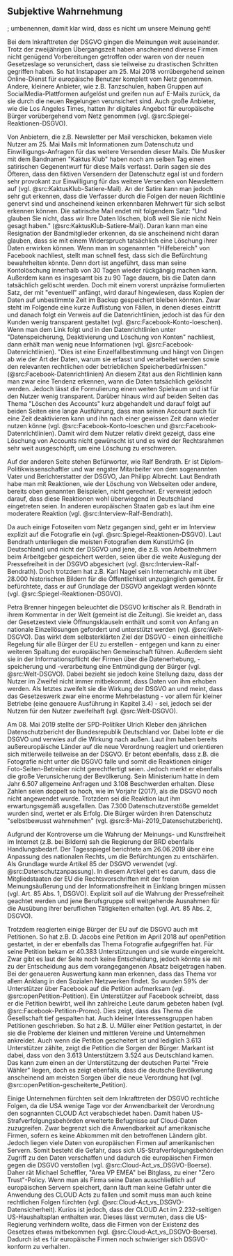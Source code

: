 ## Subjektive Wahrnehmung

; umbenennen, damit klar wird, dass es nicht um unsere Meinung geht!

Bei dem Inkrafttreten der DSGVO gingen die Meinungen weit auseinander. Trotz der zweijährigen Übergangszeit haben anscheinend diverse Firmen nicht genügend Vorbereitungen getroffen oder waren von der neuen Gesetzeslage so verunsichert, dass sie teilweise zu drastischen Schritten gegriffen haben. So hat Instapaper am 25. Mai 2018 vorrübergehend seinen Online-Dienst für europäische Benutzer komplett vom Netz genommen. Andere, kleinere Anbieter, wie z.B. Tanzschulen, haben Gruppen auf SocialMedia-Plattformen aufgelöst und greifen nun auf E-Mails zurück, da sie durch die neuen Regelungen verunsichert sind. Auch große Anbieter, wie die Los Angeles Times, hatten ihr digitales Angebot für europäische Bürger vorübergehend vom Netz genommen (vgl. @src:Spiegel-Reaktionen-DSGVO).

Von Anbietern, die z.B. Newsletter per Mail verschicken, bekamen viele Nutzer am 25. Mai Mails mit Informationen zum Datenschutz und Einwilligungs-Anfragen für das weitere Versenden dieser Mails. Die Musiker mit dem Bandnamen "Kaktus Klub" haben noch am selben Tag einen satirischen Gegenentwurf für diese Mails verfasst. Darin sagen sie des Öfteren, dass den fiktiven Versendern der Datenschutz egal ist und fordern sehr provokant zur Einwilligung für das weitere Versenden von Newslettern auf (vgl. @src:KaktusKlub-Satiere-Mail). An der Satire kann man jedoch sehr gut erkennen, dass die Verfasser durch die Folgen der neuen Richtlinie genervt sind und anscheinend keinen erkennbaren Mehrwert für sich selbst erkennen können. Die satirische Mail endet mit folgendem Satz: "Und glauben Sie nicht, dass wir Ihre Daten löschen, bloß weil Sie nie nicht Nein gesagt haben." (@src:KaktusKlub-Satiere-Mail). Daran kann man eine Resignation der Bandmitglieder erkennen, da sie anscheinend nicht daran glauben, dass sie mit einem Widerspruch tatsächlich eine Löschung ihrer Daten erwirken können. Wenn man im sogenannten "Hilfebereich" von Facebook nachliest, stellt man schnell fest, dass sich die Befürchtung bewahrheiten könnte. Denn dort ist angeführt, dass man seine Kontolöschung innerhalb von 30 Tagen wieder rückgängig machen kann. Außerdem kann es insgesamt bis zu 90 Tage dauern, bis die Daten dann tatsächlich gelöscht werden. Doch mit einem vorerst unpräzise formulierten Satz, der mit "eventuell" anfängt, wird darauf hingewiesen, dass Kopien der Daten auf unbestimmte Zeit im Backup gespeichert bleiben könnten. Zwar steht im Folgende eine kurze Auflistung von Fällen, in denen dieses eintritt und danach folgt ein Verweis auf die Datenrichtlinien, jedoch ist das für den Kunden wenig transparent gestaltet (vgl. @src:Facebook-Konto-loeschen). Wenn man dem Link folgt und in den Datenrichtlinien unter "Datenspeicherung, Deaktivierung und Löschung von Konten" nachliest, dann erhält man wenig neue Informationen (vgl. @src:Facebook-Datenrichtlinien). "Dies ist eine Einzelfallbestimmung und hängt von Dingen ab wie der Art der Daten, warum sie erfasst und verarbeitet werden sowie den relevanten rechtlichen oder betrieblichen Speicherbedürfnissen." (@src:Facebook-Datenrichtlinien) An diesem Zitat aus den Richtlinien kann man zwar eine Tendenz erkennen, wann die Daten tatsächlich gelöscht werden. Jedoch lässt die Formulierung einen weiten Spielraum und ist für den Nutzer wenig transparent. Darüber hinaus wird auf beiden Seiten das Thema "Löschen des Accounts" kurz abgehandelt und darauf folgt auf beiden Seiten eine lange Ausführung, dass man seinen Account auch für eine Zeit deaktivieren kann und ihn nach einer gewissen Zeit dann wieder nutzen könne (vgl. @src:Facebook-Konto-loeschen und @src:Facebook-Datenrichtlinien). Damit wird dem Nutzer relativ direkt gezeigt, dass eine Löschung von Accounts nicht gewünscht ist und es wird der Rechtsrahmen sehr weit ausgeschöpft, um eine Löschung zu erschweren.

Auf der anderen Seite stehen Befürworter, wie Ralf Bendrath. Er ist Diplom-Politikwissenschaftler und war engster Mitarbeiter von dem sogenannten Vater und Berichterstatter der DSGVO, Jan Philipp Albrecht. Laut Bendrath habe man mit Reaktionen, wie der Löschung von Webseiten oder andere, bereits oben genannten Beispielen, nicht gerechnet. Er verweist jedoch darauf, dass diese Reaktionen wohl überwiegend in Deutschland eingetreten seien. In anderen europäischen Staaten gab es laut ihm eine moderatere Reaktion (vgl. @src:Interview-Ralf-Bendrath).

Da auch einige Fotoseiten vom Netz gegangen sind, geht er im Interview explizit auf die Fotografie ein (vgl. @src:Spiegel-Reaktionen-DSGVO). Laut Bendrath unterliegen die meisten Fotografien dem KunstUrhG (in Deutschland) und nicht der DSGVO und jene, die z.B. von Arbeitnehmern beim Arbeitgeber gespeichert werden, seien über die weite Auslegung der Pressefreiheit in der DSGVO abgesichert (vgl. @src:Interview-Ralf-Bendrath). Doch trotzdem hat z.B. Karl Nagel sein Internetarchiv mit über 28.000 historischen Bildern für die Öffentlichkeit unzugänglich gemacht. Er befürchtete, dass er auf Grundlage der DSGVO angeklagt werden könnte (vgl. @src:Spiegel-Reaktionen-DSGVO).

Petra Brenner hingegen beleuchtet die DSGVO kritischer als R. Bendrath in ihrem Kommentar in der Welt (gemeint ist die Zeitung). Sie kreidet an, dass der Gesetzestext viele Öffnungsklauseln enthält und somit von Anfang an nationale Einzellösungen gefordert und unterstützt werden (vgl. @src:Welt-DSGVO). Das wirkt dem selbsterklärten Ziel der DSGVO - einen einheitliche Regelung für alle Bürger der EU zu erstellen - entgegen und kann zu einer weiteren Spaltung der europäischen Gemeinschaft führen. Außerdem sieht sie in der Informationspflicht der Firmen über die Datenerhebung, -speicherung und -verarbeitung eine Entmündigung der Bürger (vgl. @src:Welt-DSGVO). Dabei bezieht sie jedoch keine Stellung dazu, dass der Nutzer im Zweifel nicht immer mitbekommt, dass Daten von ihm erhoben werden. Als letztes zweifelt sie die Wirkung der DSGVO an und meint, dass das Gesetzeswerk zwar eine enorme Mehrbelastung - vor allem für kleiner Betriebe (eine genauere Ausführung in Kapitel 3.4) - sei, jedoch sei der Nutzen für den Nutzer zweifelhaft (vgl. @src:Welt-DSGVO).

Am 08. Mai 2019 stellte der SPD-Politiker Ulrich Kleber den jährlichen Datenschutzbericht der Bundesrepublik Deutschland vor. Dabei lobte er die DSGVO und verwies auf die Wirkung nach außen. Laut ihm haben bereits außereuropäische Länder auf die neue Verordnung reagiert und orientieren sich mitlerweile teilweise an der DSGVO. Er betont ebenfalls, dass z.B. die Fotografie nicht unter die DSGVO falle und somit die Reaktionen einiger Foto-Seiten-Betreiber nicht gerechtfertigt seien. Jedoch merkt er ebenfalls die große Verunsicherung der Bevölkerung. Sein Ministerium hatte in dem Jahr 6.507 allgemeine Anfragen und 3.108 Beschwerden erhalten. Diese Zahlen seien doppelt so hoch, wie im Vorjahr (2017), als die DSGVO noch nicht angewendet wurde. Trotzdem sei die Reaktion laut ihm erwartungsgemäß ausgefallen. Das 7.300 Datenschutzverstöße gemeldet wurden sind, wertet er als Erfolg. Die Bürger würden ihren Datenschutz "selbstbewusst wahrnehmen" (vgl. @src:8-Mai-2019_Datenschutzbericht).

Aufgrund der Kontroverse um die Wahrung der Meinungs- und Kunstfreiheit im Internet (z.B. bei Bildern) sah die Regierung der BRD ebenfalls Handlungsbedarf. Der Tagesspiegel berichtete am 26.06.2019 über eine Anpassung des nationalen Rechts, um die Befürchtungen zu entschärfen. Als Grundlage wurde Artikel 85 der DSGVO verwendet (vgl. @src:Datenschutzanpassung). In diesem Artikel geht es darum, dass die Mitgliedstaaten der EU die Rechtsvorschriften mit der freien Meinungsäußerung und der Informationsfreiheit in Einklang bringen müssen (vgl. Art. 85 Abs. 1, DSGVO). Explizit soll auf die Wahrung der Pressefreiheit geachtet werden und jene Berufsgruppe soll weitgehende Ausnahmen für die Ausübung ihrer beruflichen Tätigkeiten erhalten (vgl. Art. 85 Abs. 2, DSGVO).

Trotzdem reagierten einige Bürger der EU auf die DSGVO auch mit Petitionen. So hat z.B. D. Jacobs eine Petition im April 2018 auf openPetition gestartet, in der er ebenfalls das Thema Fotografie aufgegriffen hat. Für seine Petition bekam er 40.383 Unterstützungen und sie wurde eingereicht. Zwar gibt es laut der Seite noch keine Entscheidung, jedoch könnte sie mit zu der Entscheidung aus dem vorangegangenen Absatz beigetragen haben. Bei der genaueren Auswertung kann man erkennen, dass das Thema vor allem Anklang in den Sozialen Netzwerken findet. So wurden 59% der Unterstützer über Facebook auf die Petition aufmerksam (vgl. @src:openPetition-Petition). Ein Unterstützer auf Facebook schreibt, dass er die Petition bewirbt, weil ihn zahlreiche Leute darum gebeten haben (vgl. @src:Facebook-Petition-Promo). Dies zeigt, dass das Thema die Gesellschaft tief gespalten hat. Auch kleiner Interessensgruppen haben Petitionen geschrieben. So hat z.B. U. Müller einer Petition gestartet, in der sie die Probleme der kleinen und mittleren Vereine und Unternehmen ankreidet. Auch wenn die Petition gescheitert ist und lediglich 3.613 Unterstützer zählte, zeigt die Petition die Sorgen der Bürger. Markant ist dabei, dass von den 3.613 Unterstützern 3.524 aus Deutschland kamen. Das kann zum einen an der Unterstützung der deutschen Partei "Freie Wähler" liegen, doch es zeigt ebenfalls, dass die deutsche Bevölkerung anscheinend am meisten Sorgen über die neue Verordnung hat (vgl. @src:openPetition-gescheiterte_Petition).

Einige Unternehmen fürchten seit dem Inkrafttreten der DSGVO rechtliche Folgen, da die USA wenige Tage vor der Anwendbarkeit der Verordnung den sognannten CLOUD Act verabschiedet haben. Damit haben US-Strafverfolgungsbehörden erweiterte Befugnisse auf Cloud-Daten zuzugreifen. Zwar begrenzt sich die Anwendbarkeit auf amerikanische Firmen, sofern es keine Abkommen mit den betroffenen Ländern gibt. Jedoch liegen viele Daten von europäischen Firmen auf amerikanischen Servern. Somit besteht die Gefahr, dass sich US-Strafverfolgungsbehörden Zugriff zu den Daten verschaffen und dadurch die europäischen Firmen gegen die DSGVO verstoßen (vgl. @src:Cloud-Act_vs_DSGVO-Boerse). Daher rät Michael Scheffler, "Area VP EMEA" bei Bitglass, zu einer "Zero Trust"-Policy. Wenn man als Firma seine Daten ausschließlich auf europäischen Servern speichert, dann läuft man keine Gefahr unter die Anwendung des CLOUD Acts zu fallen und somit muss man auch keine rechtlichen Folgen fürchten (vgl. @src:Cloud-Act_vs_DSGVO-Datensicherheit). Kurios ist jedoch, dass der CLOUD Act im 2.232-seitigen US-Haushaltsplan enthalten war. Dieses lässt vermuten, dass die US-Regierung verhindern wollte, dass die Firmen von der Existenz des Gesetzes etwas mitbekommen (vgl. @src:Cloud-Act_vs_DSGVO-Boerse). Dadurch ist es für europäische Firmen noch schwieriger sich DSGVO-konform zu verhalten.
